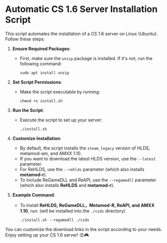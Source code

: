 # Automatic CS 1.6 Server Installation Script

This script automates the installation of a CS 1.6 server on Linux (Ubuntu). Follow these steps:

1. **Ensure Required Packages**:
   - First, make sure the `unzip` package is installed. If it's not, run the following command:
     ```
     sudo apt install unzip
     ```

2. **Set Script Permissions**:
   - Make the script executable by running:
     ```
     chmod +x install.sh
     ```

3. **Run the Script**:
   - Execute the script to set up your server:
     ```
     ./install.sh
     ```

4. **Customize Installation**:
   - By default, the script installs the `steam_legacy` version of HLDS, metamod-am, and AMXX 1.10.
   - If you want to download the latest HLDS version, use the `--latest` parameter.
   - For ReHLDS, use the `--rehlds` parameter (which also installs **metamod-r**).
   - To include ReGameDLL and ReAPI, use the `--regamedll` parameter (which also installs **ReHLDS** and **metamod-r**).

6. **Example Command**:
   - To install **ReHLDS, ReGameDLL，Metamod-R, ReAPI, and AMXX 1.10**, run: (will be installed into the `./csds` directory)
     ```
     ./install.sh --regamedll ./csds
     ```

You can customize the download links in the script according to your needs. Enjoy setting up your CS 1.6 server! 😊🎮
